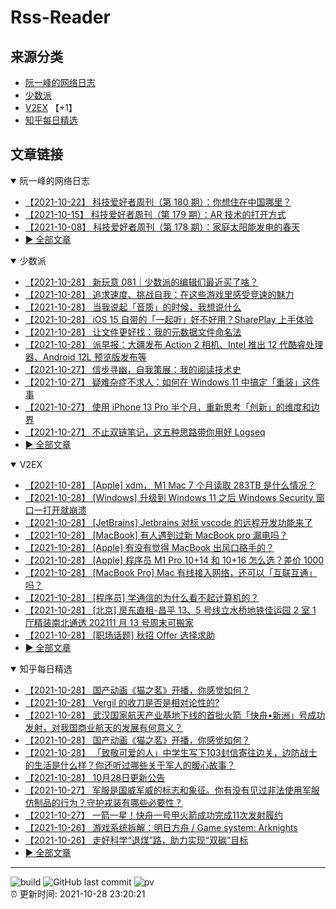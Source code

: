 # Rss-Reader

## 来源分类

* [阮一峰的网络日志](#阮一峰的网络日志)
* [少数派](#少数派)
* [V2EX](#V2EX) 【+1】
* [知乎每日精选](#知乎每日精选)

## 文章链接

<details open>
    <summary id="阮一峰的网络日志">
     阮一峰的网络日志
    </summary>


* [【2021-10-22】 科技爱好者周刊（第 180 期）：你想住在中国哪里？](http://www.ruanyifeng.com/blog/2021/10/weekly-issue-180.html)
* [【2021-10-15】 科技爱好者周刊（第 179 期）：AR 技术的打开方式](http://www.ruanyifeng.com/blog/2021/10/weekly-issue-179.html)
* [【2021-10-08】 科技爱好者周刊（第 178 期）：家庭太阳能发电的春天](http://www.ruanyifeng.com/blog/2021/10/weekly-issue-178.html)
* [:arrow_forward: 全部文章](data/阮一峰的网络日志.md)
</details>

<details open>
    <summary id="少数派">
     少数派
    </summary>


* [【2021-10-28】 新玩意 081｜少数派的编辑们最近买了啥？](https://sspai.com/post/69560)
* [【2021-10-28】 追求速度、挑战自我：在这些游戏里感受竞速的魅力](https://sspai.com/post/68934)
* [【2021-10-28】 当我说起「音质」的时候，我想说什么](https://sspai.com/post/69542)
* [【2021-10-28】 iOS 15 自带的「一起听」好不好用？SharePlay 上手体验](https://sspai.com/post/69512)
* [【2021-10-28】 让文件更好找：我的元数据文件命名法](https://sspai.com/post/69524)
* [【2021-10-28】 派早报：大疆发布 Action 2 相机、Intel 推出 12 代酷睿处理器、Android 12L 预览版发布等](https://sspai.com/post/69546)
* [【2021-10-27】 信步寻幽，自我策展：我的阅读技术史](https://sspai.com/post/69136)
* [【2021-10-27】 疑难杂症不求人：如何在 Windows 11 中搞定「重装」这件事](https://sspai.com/post/69533)
* [【2021-10-27】 使用 iPhone 13 Pro 半个月，重新思考「创新」的维度和边界](https://sspai.com/post/69241)
* [【2021-10-27】 不止双链笔记，这五种思路带你用好 Logseq](https://sspai.com/post/69503)
* [:arrow_forward: 全部文章](data/少数派.md)
</details>

<details open>
    <summary id="V2EX">
     V2EX
    </summary>


* [【2021-10-28】 [Apple] xdm， M1 Mac 7 个月读取 283TB 是什么情况？](https://www.v2ex.com/t/811395)
* [【2021-10-28】 [Windows] 升级到 Windows 11 之后 Windows Security 窗口一打开就崩溃](https://www.v2ex.com/t/811394)
* [【2021-10-28】 [JetBrains] Jetbrains 对标 vscode 的远程开发功能来了](https://www.v2ex.com/t/811333)
* [【2021-10-28】 [MacBook] 有人遇到过新 MacBook pro 漏电吗？](https://www.v2ex.com/t/811393)
* [【2021-10-28】 [Apple] 有没有觉得 MacBook 出风口硌手的？](https://www.v2ex.com/t/811392)
* [【2021-10-28】 [Apple] 程序员 M1 Pro 10+14 和 10+16 怎么选？差价 1000](https://www.v2ex.com/t/811391)
* [【2021-10-28】 [MacBook Pro] Mac 有线接入网络，还可以「互联互通」吗？](https://www.v2ex.com/t/811390)
* [【2021-10-28】 [程序员] 学通信的为什么看不起计算机的？](https://www.v2ex.com/t/811389)
* [【2021-10-28】 [北京] 房东直租-昌平 13、5 号线立水桥地铁佳运园 2 室 1 厅精装南北通透 202111 月 13 号周末可搬家](https://www.v2ex.com/t/811388)
* [【2021-10-28】 [职场话题] 秋招 Offer 选择求助](https://www.v2ex.com/t/811387)
* [:arrow_forward: 全部文章](data/V2EX.md)
</details>

<details open>
    <summary id="知乎每日精选">
     知乎每日精选
    </summary>


* [【2021-10-28】 国产动画《猫之茗》开播，你感觉如何？](http://www.zhihu.com/question/494397661/answer/2194079203?utm_campaign=rss&utm_medium=rss&utm_source=rss&utm_content=title)
* [【2021-10-28】 Vergil 的收刀是否是相对论性的?](http://zhuanlan.zhihu.com/p/426477668?utm_campaign=rss&utm_medium=rss&utm_source=rss&utm_content=title)
* [【2021-10-28】 武汉国家航天产业基地下线的首批火箭「快舟•​新洲」号成功发射，对我国商业航天的发展有何意义？](http://www.zhihu.com/question/494934851/answer/2193891517?utm_campaign=rss&utm_medium=rss&utm_source=rss&utm_content=title)
* [【2021-10-28】 国产动画《猫之茗》开播，你感觉如何？](http://www.zhihu.com/question/494397661/answer/2192713099?utm_campaign=rss&utm_medium=rss&utm_source=rss&utm_content=title)
* [【2021-10-28】 「致敬可爱的人」中学生写下103封信寄往边关，边防战士的生活是什么样？你还听过哪些关于军人的暖心故事？](http://www.zhihu.com/question/494851886/answer/2193248332?utm_campaign=rss&utm_medium=rss&utm_source=rss&utm_content=title)
* [【2021-10-28】 10月28日更新公告](http://zhuanlan.zhihu.com/p/426518890?utm_campaign=rss&utm_medium=rss&utm_source=rss&utm_content=title)
* [【2021-10-27】 军服是国威军威的标志和象征。你有没有见过非法使用军服仿制品的行为？守护戎装有哪些必要性？](http://www.zhihu.com/question/494871604/answer/2192001757?utm_campaign=rss&utm_medium=rss&utm_source=rss&utm_content=title)
* [【2021-10-27】 一箭一星！快舟一号甲火箭成功完成11次发射履约](http://zhuanlan.zhihu.com/p/426350021?utm_campaign=rss&utm_medium=rss&utm_source=rss&utm_content=title)
* [【2021-10-26】 游戏系统拆解：明日方舟 / Game system: Arknights](http://zhuanlan.zhihu.com/p/413367446?utm_campaign=rss&utm_medium=rss&utm_source=rss&utm_content=title)
* [【2021-10-26】 走好科学“退煤”路，助力实现“双碳”目标](http://zhuanlan.zhihu.com/p/425647032?utm_campaign=rss&utm_medium=rss&utm_source=rss&utm_content=title)
* [:arrow_forward: 全部文章](data/知乎每日精选.md)
</details>


---

![build](https://github.com/LikaiLee/rss-reader/workflows/rss%20reader/badge.svg)
![GitHub last commit](https://img.shields.io/github/last-commit/likailee/rss-reader)
![pv](https://pageview.vercel.app/?github_user=likailee) <br>
:alarm_clock: 更新时间: 2021-10-28 23:20:21